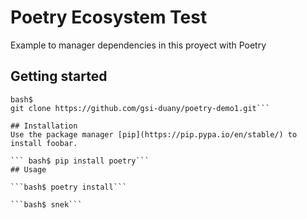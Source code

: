 # Poetry Ecosystem Test
Example to manager dependencies in this proyect with Poetry

## Getting started
```
bash$
git clone https://github.com/gsi-duany/poetry-demo1.git```   

## Installation  
Use the package manager [pip](https://pip.pypa.io/en/stable/) to install foobar.

``` bash$ pip install poetry```
## Usage

```bash$ poetry install```

```bash$ snek```